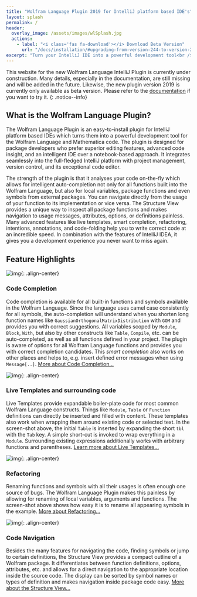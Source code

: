 ```yaml
---
title: "Wolfram Language Plugin 2019 for IntelliJ platform based IDE's"
layout: splash
permalink: /
header:
  overlay_image: /assets/images/wlSplash.jpg
  actions:
    - label: "<i class='fas fa-download'></i> Download Beta Version"
      url: "/docs/installation/#upgrading-from-version-244-to-version-2019"
excerpt: "Turn your IntelliJ IDE into a powerful development tool<br /> for working with Wolfram Language packages.<br />"
---
```


This website for the new Wolfram Language IntelliJ Plugin is currently under construction. Many details, especially in 
the documentation, are still missing and will be added in the future. Likewise, the new plugin 
version
2019 is currently only available as beta version. Please refer to the 
[documentation](/docs/installation#upgrading-from-version-244-to-version-2019) if you 
want to try it.
{: .notice--info}

## What is the Wolfram Language Plugin?

The Wolfram Language Plugin is an easy-to-install plugin for IntelliJ platform based IDEs which turns them into a powerful development tool for the Wolfram Language and Mathematica code.
The plugin is designed for package developers who prefer superior editing features, advanced code insight, and an intelligent IDE over a notebook-based approach.
It integrates seamlessly into the full-fledged IntelliJ platform with project management, version control, and its exceptional code editor.

The strength of the plugin is that it analyses your code on-the-fly which allows for intelligent auto-completion not only for
all functions built into the Wolfram Language, but also for local variables, package functions and even symbols from external packages.
You can navigate directly from the usage of your function to its implementation or vice versa.
The Structure View provides a unique way to inspect all package functions and makes navigation to usage messages, attributes, options,
or definitions painless.
Many advanced features like live templates, smart completion, refactoring, intentions, annotations, and code-folding help you to write correct code at an incredible speed.
In combination with the features of IntelliJ IDEA, it gives you a development experience you never want to miss again.

## Feature Highlights


![img](assets/images/Completion.png){: .align-center}

### Code Completion

Code completion is available for all built-in functions and symbols available in the Wolfram Language.
Since the language uses camel case consistently for all symbols, the auto-completion will understand when you shorten
long function names like `GaussianOrthogonalMatrixDistribution` with `GOM` and provides you with correct suggestions.
All variables scoped by `Module`, `Block`, `With`, but also by other constructs like `Table`, `Compile`, etc. can be auto-completed,
as well as all functions defined in your project.
The plugin is aware of options for all Wolfram Language functions and provides you with correct completion candidates.
This _smart completion_ also works on other places and helps to, e.g. insert defined error messages when using `Message[..]`.
[More about Code Completion...](/docs/code-completion/)


![img](assets/images/LiveTemplates.png){: .align-center}

### Live Templates and surrounding code

Live Templates provide expandable boiler-plate code for most common Wolfram Language constructs. Things like `Module`,
`Table` or `Function` definitions can directly be inserted and filled with content.
These templates also work when wrapping them around existing code or selected text.
In the screen-shot above, the initial `Table` is inserted by expanding the short `tbl` with the `Tab` key.
A simple short-cut is invoked to wrap everything in a `Module`.
Surrounding existing expressions additionally works with arbitrary functions and parentheses.
[Learn more about Live Templates...](/docs/live-templates/)


![img](assets/images/Rename.png){: .align-center}

### Refactoring

Renaming functions and symbols with all their usages is often enough one source of bugs.
The Wolfram Language Plugin makes this painless by allowing for renaming of local variables, arguments and 
functions.
The screen-shot above shows how easy it is to rename all appearing symbols in the example.
[More about Refactoring...](/docs/refactoring/)

![img](assets/images/StructureView.png){: .align-center}

### Code Navigation

Besides the many features for navigating the code, finding symbols or jump to certain definitions, the Structure View
provides a compact outline of a Wolfram package.
It differentiates between function definitions, options, attributes, etc. and allows for a direct navigation to the
appropriate location inside the source code.
The display can be sorted by symbol names or types of definition and makes navigation inside package code easy.
[More about the Structure View...](/docs/structure-view/)
